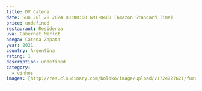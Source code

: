 ```yaml
---
title: DV Catena
date: Sun Jul 28 2024 00:00:00 GMT-0400 (Amazon Standard Time)
price: undefined
restaurant: Residenza
uva: Cabernet Merlot
adega: Catena Zapata
year: 2021
country: Argentina
rating: 1
description: undefined
category:
  - vinhos
images: [http://res.cloudinary.com/boloko/image/upload/v1724727621/furushow5/parmegianologo/dvcatena_pyt04y.jpg]
---
```

